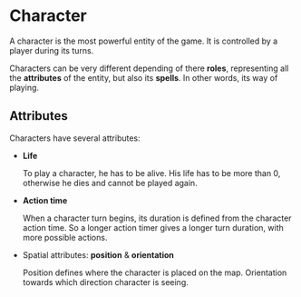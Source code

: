 # Character

A character is the most powerful entity of the game.
It is controlled by a player during its turns.

Characters can be very different depending of there **roles**, representing all the **attributes** of the entity, but also its **spells**. In other words, its way of playing.

## Attributes

Characters have several attributes:

- **Life**

    To play a character, he has to be alive. His life has to be more than 0, otherwise he dies and cannot be played again. 

- **Action time**

    When a character turn begins, its duration is defined from the character action time. So a longer action timer gives a longer turn duration, with more possible actions.

- Spatial attributes: **position** & **orientation**

    Position defines where the character is placed on the map. Orientation towards which direction character is seeing.
